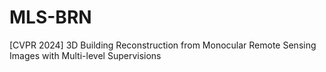 # MLS-BRN
[CVPR 2024] 3D Building Reconstruction from Monocular Remote Sensing Images with Multi-level Supervisions
